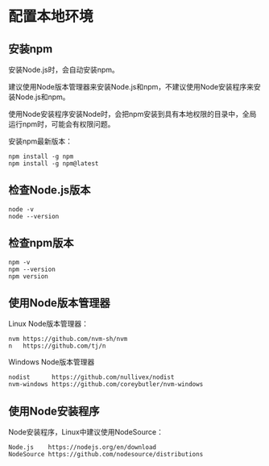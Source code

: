# 配置本地环境

## 安装npm

安装Node.js时，会自动安装npm。

建议使用Node版本管理器来安装Node.js和npm，不建议使用Node安装程序来安装Node.js和npm。

使用Node安装程序安装Node时，会把npm安装到具有本地权限的目录中，全局运行npm时，可能会有权限问题。

安装npm最新版本：

```shell
npm install -g npm
npm install -g npm@latest
```

## 检查Node.js版本

```shell
node -v
node --version
```

## 检查npm版本

```shell
npm -v
npm --version
npm version
```

## 使用Node版本管理器

Linux Node版本管理器：

```
nvm https://github.com/nvm-sh/nvm
n   https://github.com/tj/n
```

Windows Node版本管理器

```
nodist      https://github.com/nullivex/nodist
nvm-windows https://github.com/coreybutler/nvm-windows
```

## 使用Node安装程序

Node安装程序，Linux中建议使用NodeSource：

```
Node.js    https://nodejs.org/en/download
NodeSource https://github.com/nodesource/distributions
```




